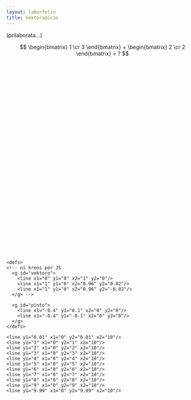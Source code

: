 ```yaml
---
layout: laborfolio
title: Vektoradicio
---
```


  <!-- servi mankantajn funkciojn depende de uzata retumilo -->
  <script src="https://polyfill.io/v3/polyfill.min.js?features=es6"></script>
  <!-- subteno por matematikaj kaj kemiaj formuloj -->
  <script id="MathJax-script" async
          src="https://cdn.jsdelivr.net/npm/mathjax@3.0.1/es5/tex-mml-chtml.js">
  </script>


(prilaborata...)

<!-- https://tex.stackexchange.com/questions/526950/how-to-type-column-vectors-in-mathjax -->

$$ \begin{bmatrix} 1 \cr 3 \end{bmatrix} + \begin{bmatrix} 2 \cr 2 \end{bmatrix} = ? $$



<svg version="1.1" 
    xmlns="http://www.w3.org/2000/svg" 
    xmlns:xlink="http://www.w3.org/1999/xlink" 
    class="kartezia"
    width="600" height="600" 
    viewBox="0.0 -10.0 10.0 10.0">

  <!-- https://stackoverflow.com/questions/3846015/flip-svg-coordinate-system -->

  <style type="text/css">
    <![CDATA[

      svg.kartezia {
        display:flex;
      }

      /* Flip the vertical axis in <g> to emulate cartesian. */
      svg.kartezia > g {
        transform: scaleY(-1);
      }

      /* Re-flip all <text> element descendants to their original side up. 
      
      svg.kartezia > g text {
        transform: scaleY(-1) translate(0,-10);
      }*/

        text {
            font-size: 0.5px;
            text-anchor: middle;
            fill: black;
            stroke: none;
        }
        path {
            stroke: black;
            stroke-width: 0.02;
            /*stroke-linecap: round;*/
            fill: none;
        }
        #krado {
            fill: none;
            stroke-width: 0.01;
            stroke: gray;
        }
        #desegno {
            stroke: black;
            fill: none;
            stroke-width: 0.05;
            stroke-linecap: round;
        }
    ]]>
  </style> 

 <!-- ni metas la fluojn antaŭ la stokojn por ke ili kovru, tio provizore ŝparas
    elkalkuli komencon kaj finon de la pado depende de radiusoj -->

    <defs>
    <!-- ni kreos per JS 
      <g id="vektoro">
        <line x1="0" y1="0" x2="1" y2="0"/>
        <line x1="1" y1="0" x2="0.96" y2="0.02"/>
        <line x1="1" y1="0" x2="0.96" y2="-0.02"/>
      </g> -->

      <g id="pinto">
        <line x1="-0.4" y1="0.1" x2="0" y2="0"/>
        <line x1="-0.4" y1="-0.1" x2="0" y2="0"/>
      </g>
    </defs> 

<g id="krado">
    <line x1="0.01" y1="0" x2="0.01" y2="10"/>
    <line x1="1" y1="0" x2="1" y2="10"/>
    <line x1="2" y1="0" x2="2" y2="10"/>
    <line x1="3" y1="0" x2="3" y2="10"/>
    <line x1="4" y1="0" x2="4" y2="10"/>
    <line x1="5" y1="0" x2="5" y2="10"/>
    <line x1="6" y1="0" x2="6" y2="10"/>
    <line x1="7" y1="0" x2="7" y2="10"/>
    <line x1="8" y1="0" x2="8" y2="10"/>
    <line x1="9" y1="0" x2="9" y2="10"/>
    <line x1="9.99" y1="0" x2="9.99" y2="10"/>

    <line y1="0.01" x1="0" y2="0.01" x2="10"/>
    <line y1="1" x1="0" y2="1" x2="10"/>
    <line y1="2" x1="0" y2="2" x2="10"/>
    <line y1="3" x1="0" y2="3" x2="10"/>
    <line y1="4" x1="0" y2="4" x2="10"/>
    <line y1="5" x1="0" y2="5" x2="10"/>
    <line y1="6" x1="0" y2="6" x2="10"/>
    <line y1="7" x1="0" y2="7" x2="10"/>
    <line y1="8" x1="0" y2="8" x2="10"/>
    <line y1="9" x1="0" y2="9" x2="10"/>
    <line y1="9.99" x1="0" y2="9.99" x2="10"/>
</g>
<g id="desegno">
<!-- ni kreos per JS
    <use href="#vektoro"  transform="rotate(20) scale(6)"/>
    <text x="3" y="8">A</text>
    <use href="#vektoro"  transform="rotate(40) scale(5)"/>
    <text x="4" y="9">B</text>
    -->
</g>
 </svg>


<script>
  function vektoro(nomo,x,y,x0=0,y0=0) {
    var ns = "http://www.w3.org/2000/svg";
    const g = document.createElementNS(ns,"g");
    const linio = document.createElementNS(ns,"line");
    linio.setAttribute("x1",x0);
    linio.setAttribute("y1",y0);
    linio.setAttribute("x2",x+x0);
    linio.setAttribute("y2",y+y0);

    const teksto = document.createElementNS(ns,"text");
    teksto.textContent = nomo;
    teksto.setAttribute("x",x+x0-.2);
    teksto.setAttribute("y",-y-y0-.1); // -y ĉar ni devos speguli la koordinasistemon
    teksto.setAttribute("transform","scale(+1,-1)");

    // por aldoni la pinton ni devas scii la angulon ĉirkaŭ kiu ni rotaciu
    const a = Math.atan2(y, x) * 180 / Math.PI;
    const pinto = document.createElementNS(ns,"use");
    pinto.setAttribute("href","#pinto");
    pinto.setAttribute("transform","translate("+(x+x0)+","+(y+y0)+") rotate("+a+")");
    g.append(linio,teksto,pinto);
    const svg = document.getElementById("desegno");
    svg.append(g);
  }

  vektoro("A",1,3);
  vektoro("B",2,2,1,3);
  vektoro("A+B",3,5);
</script>